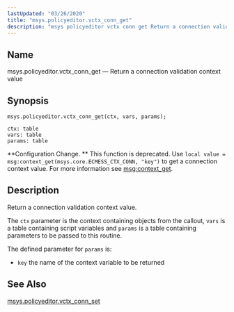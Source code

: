 ```yaml
---
lastUpdated: "03/26/2020"
title: "msys.policyeditor.vctx_conn_get"
description: "msys policyeditor vctx conn get Return a connection validation context value msys policyeditor vctx conn get ctx vars params Configuration Change This function is deprecated Use local value msg context get msys core ECMESS CTX CONN key to get a connection context value For more information see msg context get..."
---
```


<a name="lua.ref.msys.policyeditor.vctx_conn_get"></a> 
## Name

msys.policyeditor.vctx_conn_get — Return a connection validation context value

<a name="idp25151280"></a> 
## Synopsis

`msys.policyeditor.vctx_conn_get(ctx, vars, params);`

```
ctx: table
vars: table
params: table
```

**Configuration Change. ** This function is deprecated. Use `local value = msg:context_get(msys.core.ECMESS_CTX_CONN, "key")` to get a connection context value. For more information see [msg:context_get](/momentum/3/3-reference/3-reference-lua-ref-msg-context-get).

<a name="idp25156656"></a> 
## Description

Return a connection validation context value.

The `ctx` parameter is the context containing objects from the callout, `vars` is a table containing script variables and `params` is a table containing parameters to be passed to this routine.

The defined parameter for `params` is:

*   `key` the name of the context variable to be returned

<a name="idp25162672"></a> 
## See Also

[msys.policyeditor.vctx_conn_set](/momentum/3/3-reference/lua-ref-msys-policyeditor-vctx-conn-set)